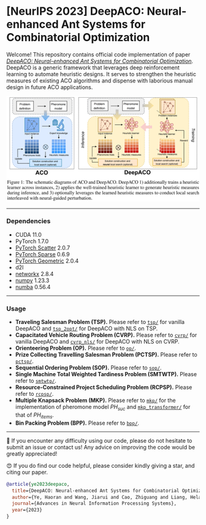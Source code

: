 # [NeurIPS 2023] DeepACO: Neural-enhanced Ant Systems for Combinatorial Optimization

Welcome! This repository contains official code implementation of paper [*DeepACO: Neural-enhanced Ant Systems for Combinatorial Optimization*](). DeepACO is a generic framework that leverages deep reinforcement learning to automate heuristic designs. It serves to strengthen the heuristic measures of existing ACO algorithms and dispense with laborious manual design in future ACO applications.

![diagram](./diagram.png)


---

### Dependencies

- CUDA 11.0
- PyTorch 1.7.0
- [PyTorch Scatter](https://github.com/rusty1s/pytorch_scatter) 2.0.7
- [PyTorch Sparse](https://github.com/rusty1s/pytorch_sparse) 0.6.9
- [PyTorch Geometric](https://github.com/pyg-team/pytorch_geometric) 2.0.4
- d2l
- [networkx](https://networkx.org/) 2.8.4
- [numpy](https://numpy.org/) 1.23.3
- [numba](https://numba.pydata.org/) 0.56.4

---

### Usage
- **Traveling Salesman Problem (TSP).** Please refer to [`tsp/`](./tsp/) for vanilla DeepACO and [`tsp_2opt/`](./tsp_2opt/) for DeepACO with NLS on TSP.
- **Capacitated Vehicle Routing Problem (CVRP).** Please refer to [`cvrp/`](./cvrp/) for vanilla DeepACO and [`cvrp_nls/`](./cvrp_nls/) for DeepACO with NLS on CVRP.
- **Orienteering Problem (OP).** Please refer to [`op/`](./op/).
- **Prize Collecting Travelling Salesman Problem (PCTSP).** Please refer to [`pctsp/`](./pctsp/).
- **Sequential Ordering Problem (SOP).** Please refer to [`sop/`](./sop/).
- **Single Machine Total Weighted Tardiness Problem (SMTWTP).** Please refer to [`smtwtp/`](./smtwtp/).
- **Resource-Constrained Project Scheduling Problem (RCPSP).** Please refer to [`rcpsp/`](./rcpsp/).
- **Multiple Knapsack Problem (MKP).** Please refer to [`mkp/`](./mkp/) for the implementation of pheromone model $PH_{suc}$ and [`mkp_transformer/`](./mkp_transformer/) for that of $PH_{items}$.
- **Bin Packing Problem (BPP).** Please refer to [`bpp/`](./bpp/).

----


🤩 If you encounter any difficulty using our code, please do not hesitate to submit an issue or contact us! Any advice on improving the code would be greatly appreciated!

😍 If you do find our code helpful, please consider kindly giving a star, and citing our paper.

```bibtex
@article{ye2023deepaco,
  title={DeepACO: Neural-enhanced Ant Systems for Combinatorial Optimization},
  author={Ye, Haoran and Wang, Jiarui and Cao, Zhiguang and Liang, Helan and Li, Yong},
  journal={Advances in Neural Information Processing Systems},
  year={2023}
}
```
